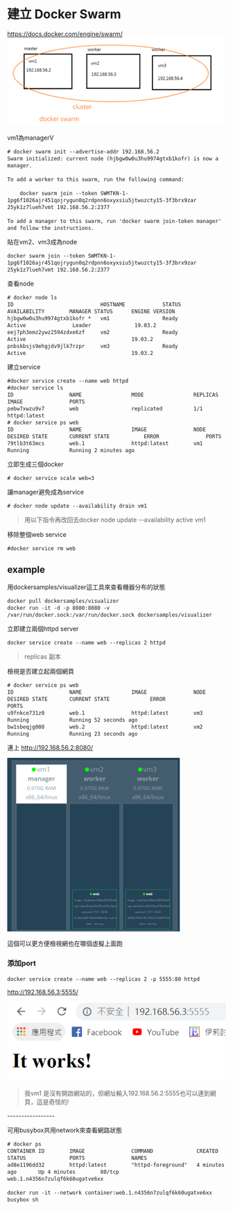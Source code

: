 # 建立 Docker Swarm
https://docs.docker.com/engine/swarm/
<img src="image/20191119c.PNG" width="500"/>

vm1為managerV
```
# docker swarm init --advertise-addr 192.168.56.2
Swarm initialized: current node (hjbgw0w0u3hu9974gtxb1kofr) is now a manager.

To add a worker to this swarm, run the following command:

    docker swarm join --token SWMTKN-1-1pg6f1026ajr451qojrygun0q2rdpnn6oxyxsiu5jtwuzcty15-3f3brx9zar     25yk1z7lueh7vmt 192.168.56.2:2377

To add a manager to this swarm, run 'docker swarm join-token manager' and follow the instructions.
```
貼在vm2、vm3成為node
```
docker swarm join --token SWMTKN-1-1pg6f1026ajr451qojrygun0q2rdpnn6oxyxsiu5jtwuzcty15-3f3brx9zar     25yk1z7lueh7vmt 192.168.56.2:2377
```
查看node
```
# docker node ls
ID                            HOSTNAME            STATUS              AVAILABILITY        MANAGER STATUS      ENGINE VERSION
hjbgw0w0u3hu9974gtxb1kofr *   vm1                 Ready               Active               Leader              19.03.2
eej7ph3emz2ywz2594zdxe6zf     vm2                 Ready               Active                                  19.03.2
pnbskbsjs9ehgjdv9jlk7rzpr     vm3                 Ready               Active                                  19.03.2
```
建立service
```
#docker service create --name web httpd
#docker service ls
ID                  NAME                MODE                REPLICAS            IMAGE               PORTS
pebw7xwzu9v7        web                 replicated          1/1                 httpd:latest
# docker service ps web
ID                  NAME                IMAGE               NODE                DESIRED STATE       CURRENT STATE           ERROR               PORTS
79tlb3t63mcs        web.1               httpd:latest        vm1                 Running             Running 2 minutes ago
```
立即生成三個docker 
```
# docker service scale web=3
```
讓manager避免成為service
```
# docker node update --availability drain vm1
```
>用以下指令再改回去docker node update --availability active vm1 

移除整個web service
```
#docker service rm web
```
## example
用dockersamples/visualizer這工具來查看機器分布的狀態
```
docker pull dockersamples/visualizer
docker run -it -d -p 8080:8080 -v /var/run/docker.sock:/var/run/docker.sock dockersamples/visualizer
```
立即建立兩個httpd server
```
docker service create --name web --replicas 2 httpd
```
> replicas 副本

檢視是否建立起兩個網頁
```
# docker service ps web
ID                  NAME                IMAGE               NODE                DESIRED STATE       CURRENT STATE             ERROR               PORTS
u9fnkce731z0        web.1               httpd:latest        vm3                 Running             Running 52 seconds ago         
bw1sbeqjg008        web.2               httpd:latest        vm2                 Running             Running 23 seconds ago 
```

連上 http://192.168.56.2:8080/  

<img src="image/20191119a.PNG" height="400"/>

這個可以更方便檢視網也在哪個虛擬上面跑

### 添加port
```
docker service create --name web --replicas 2 -p 5555:80 httpd
```
http://192.168.56.3:5555/

![](image/20191119b.PNG)
> 我vm1 是沒有開啟網站的，但網址輸入192.168.56.2:5555也可以連到網頁，這是奇怪的!


\-----------------

可用busybox共用network來查看網路狀態
```
# docker ps
CONTAINER ID        IMAGE               COMMAND              CREATED             STATUS              PORTS               NAMES
ad8e1196dd32        httpd:latest        "httpd-foreground"   4 minutes ago       Up 4 minutes        80/tcp              web.1.n4356n7zulqf6k60ugatve6xx

docker run -it --network container:web.1.n4356n7zulqf6k60ugatve6xx busybox sh
```

